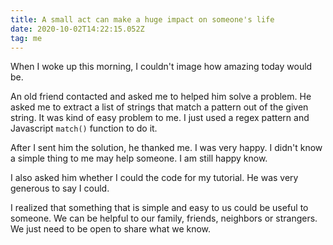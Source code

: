 ```yaml
---
title: A small act can make a huge impact on someone's life
date: 2020-10-02T14:22:15.052Z
tag: me
---
```


When I woke up this morning, I couldn't image how amazing today would be.

An old friend contacted and asked me to helped him solve a problem. He asked me to extract a list of strings that match a pattern out of the given string. It was kind of easy problem to me. I just used a regex pattern and Javascript `match()` function to do it.

After I sent him the solution, he thanked me. I was very happy. I didn't know a simple thing to me may help someone. I am still happy know.

I also asked him whether I could the code for my tutorial. He was very generous to say I could.

I realized that something that is simple and easy to us could be useful to someone. We can be helpful to our family, friends, neighbors or strangers. We just need to be open to share what we know.
